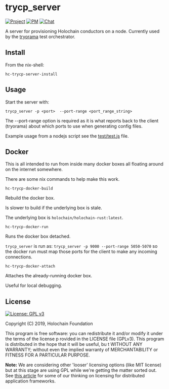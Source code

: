 # trycp_server

[![Project](https://img.shields.io/badge/project-holochain-blue.svg?style=flat-square)](http://holochain.org/)
[![PM](https://img.shields.io/badge/pm-waffle-blue.svg?style=flat-square)](https://waffle.io/holochain/org)
[![Chat](https://img.shields.io/badge/chat-chat%2eholochain%2enet-blue.svg?style=flat-square)](https://chat.holochain.org)

A server for provisioning Holochain conductors on a node. Currently used by the [tryorama](https://github.com/holochain/tryorama) test orchestrator.

## Install

From the nix-shell:

``` shell
hc-trycp-server-install
```

## Usage

Start the server with:

`trycp_server -p <port>  --port-range <port_range_string>`

The --port-range option is required as it is what reports back to the client (tryorama) about which ports to use when generating config files.

Example usage from a nodejs script see the [test/test.js](https://github.com/holochain/holochain-rust/blob/trycp/crates/trycp_server/test/test.js) file.

## Docker

This is all intended to run from inside many docker boxes all floating around on the internet somewhere.

There are some nix commands to help make this work.

`hc-trycp-docker-build`

Rebuild the docker box.

Is slower to build if the underlying box is stale.

The underlying box is `holochain/holochain-rust:latest`.

`hc-trycp-docker-run`

Runs the docker box detached.

`trycp_server` is run as: `trycp_server -p 9000 --port-range 5050-5070` so the docker
run must map those ports for the client to make any incoming connections.

`hc-trycp-docker-attach`

Attaches the already-running docker box.

Useful for local debugging.

## License
[![License: GPL v3](https://img.shields.io/badge/License-GPL%20v3-blue.svg)](http://www.gnu.org/licenses/gpl-3.0)

Copyright (C) 2019, Holochain Foundation

This program is free software: you can redistribute it and/or modify it under the terms of the license p
rovided in the LICENSE file (GPLv3).  This program is distributed in the hope that it will be useful, bu
t WITHOUT ANY WARRANTY; without even the implied warranty of MERCHANTABILITY or FITNESS FOR A PARTICULAR
 PURPOSE.

**Note:** We are considering other 'looser' licensing options (like MIT license) but at this stage are using GPL while we're getting the matter sorted out.  See [this article](https://medium.com/holochain/licensing-needs-for-truly-p2p-software-a3e0fa42be6c) for some of our thinking on licensing for distributed application frameworks.
